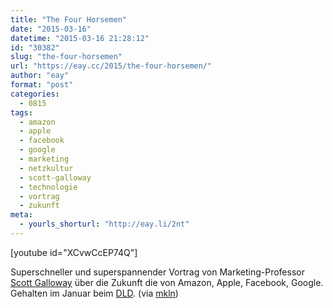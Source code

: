 ```yaml
---
title: "The Four Horsemen"
date: "2015-03-16"
datetime: "2015-03-16 21:28:12"
id: "30382"
slug: "the-four-horsemen"
url: "https://eay.cc/2015/the-four-horsemen/"
author: "eay"
format: "post"
categories:
  - 0815
tags:
  - amazon
  - apple
  - facebook
  - google
  - marketing
  - netzkultur
  - scott-galloway
  - technologie
  - vortrag
  - zukunft
meta:
  - yourls_shorturl: "http://eay.li/2nt"
---
```


\[youtube id="XCvwCcEP74Q"\]

Superschneller und superspannender Vortrag von Marketing-Professor [Scott Galloway](http://www.stern.nyu.edu/faculty/bio/scott-galloway) über die Zukunft die von Amazon, Apple, Facebook, Google. Gehalten im Januar beim [DLD](http://dld-conference.com/DLD15). (via [mkln](https://mkln.org/2015/03/scott-galloway-ueber-amazon-apple-facebook-und-google/))
